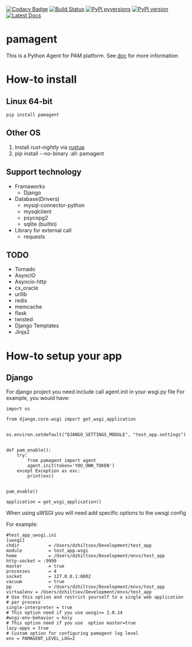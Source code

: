 [![Codacy Badge](https://api.codacy.com/project/badge/Grade/1ccab8e3c42a441498a2f335a560a471)](https://www.codacy.com/app/zaabjuda/pamagent?utm_source=github.com&utm_medium=referral&utm_content=PushAMP/pamagent&utm_campaign=badger)
[![Build Status](https://travis-ci.org/PushAMP/pamagent.svg?branch=master)](https://travis-ci.org/PushAMP/pamagent)
[![PyPI pyversions](https://img.shields.io/pypi/pyversions/pamagent.svg)](https://pypi.python.org/pypi/pamagent/)
[![PyPI version](https://badge.fury.io/py/pamagent.svg)](https://badge.fury.io/py/pamagent)
[![Latest Docs](https://img.shields.io/badge/Latest-Docs-1abc9c.svg)](https://pushamp.github.io/pamagent/)

pamagent
========

This is a Python Agent for PAM platform. See
[doc](https://pushamp.github.io/pamagent/) for more information

How-to install
==============

Linux 64-bit
------------
    pip install pamagent
Other OS
--------
1. Install *rust-nightly* via [rustup](https://www.rustup.rs)
2. pip install --no-binary :all: pamagent


Support technology
------------------
* Framaworks
  * Django
* Database(Drivers)
  * mysql-connector-python
  * mysqlclient
  * psycopg2
  * sqlite (builtin)
* Library for external call
  * requests

TODO
----
* Tornado
* AsyncIO
* Asyncio-http
* cx_oracle
* urllib
* redis
* memcache
* flask
* twisted
* Django Templates
* Jinja2


How-to setup your app
=====================

Django
------
For django project you need include call agent.init in your wsgi.py file
For example, you would have:

    import os

    from django.core.wsgi import get_wsgi_application


    os.environ.setdefault("DJANGO_SETTINGS_MODULE", "test_app.settings")


    def pam_enable():
        try:
            from pamagent import agent
            agent.init(token='YOU_OWN_TOKEN')
        except Exception as exc:
            print(exc)


    pam_enable()

    application = get_wsgi_application()

When using uWSGI you will need add specific options to the uwsgi config

For example:

    #test_app_uwsgi.ini
    [uwsgi]
    chdir           = /Users/dzhiltsov/Development/test_app
    module          = test_app.wsgi
    home            = /Users/dzhiltsov/Development/envs/test_app
    http-socket = :9999
    master          = true
    processes       = 4
    socket          = 127.0.0.1:8002
    vacuum          = true
    pp              = /Users/dzhiltsov/Development/envs/test_app
    virtualenv = /Users/dzhiltsov/Development/envs/test_app
    # Use this option and restrict yourself to a single web application
    # per process
    single-interpreter = true
    # This option need if you use uwsgi<= 2.0.14
    #wsgi-env-behavior = holy
    # This option need if you use  option master=true
    lazy-apps = true
    # Custom option for configuring pamagent log level
    env = PAMAGENT_LEVEL_LOG=2


